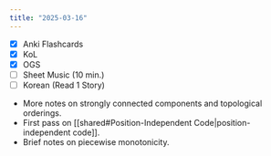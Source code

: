 ```yaml
---
title: "2025-03-16"
---
```


- [x] Anki Flashcards
- [x] KoL
- [x] OGS
- [ ] Sheet Music (10 min.)
- [ ] Korean (Read 1 Story)

* More notes on strongly connected components and topological orderings.
* First pass on [[shared#Position-Independent Code|position-independent code]].
* Brief notes on piecewise monotonicity.